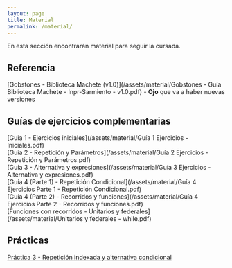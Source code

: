 ```yaml
---
layout: page
title: Material
permalink: /material/
---
```


En esta sección encontrarán material para seguir la cursada.

## Referencia
[Gobstones - Biblioteca Machete (v1.0)](/assets/material/Gobstones - Guía Biblioteca Machete - Inpr-Sarmiento - v1.0.pdf) - **Ojo** que va a haber nuevas versiones

## Guías de ejercicios complementarias
[Guia 1 - Ejercicios iniciales](/assets/material/Guía 1 Ejercicios - Iniciales.pdf)
<br>
[Guia 2 - Repetición y Parámetros](/assets/material/Guía 2 Ejercicios - Repetición y Parámetros.pdf)
<br>
[Guía 3 - Alternativa y expresiones](/assets/material/Guía 3 Ejercicios - Alternativa y expresiones.pdf)
<br>
[Guía 4 (Parte 1) - Repetición Condicional](/assets/material/Guía 4 Ejercicios  Parte 1 - Repetición Condicional.pdf)
<br>
[Guía 4 (Parte 2) - Recorridos y funciones](/assets/material/Guía 4 Ejercicios  Parte 2 - Recorridos y funciones.pdf)
<br>
[Funciones con recorridos - Unitarios y federales](/assets/material/Unitarios y federales - while.pdf)

## Prácticas
[Práctica 3 - Repetición indexada y alternativa condicional](/assets/material/Practica3-repeticion-indexada-y-alternativa-condicional)
